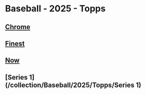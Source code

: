 # Baseball - 2025 - Topps
## [Chrome](/collection/Baseball/2025/Topps/Chrome)
## [Finest](/collection/Baseball/2025/Topps/Finest)
## [Now](/collection/Baseball/2025/Topps/Now)
## [Series 1](/collection/Baseball/2025/Topps/Series 1)

